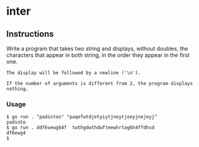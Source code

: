 # inter

## Instructions

Write a program that takes two string and displays, without doubles, the characters that appear in both string, in the order they appear in the first one.

    The display will be followed by a newline ('\n').

    If the number of arguments is different from 2, the program displays nothing.

### Usage
```
$ go run . "padinton" "paqefwtdjetyiytjneytjoeyjnejeyj"
padinto
$ go run . ddf6vewg64f  twthgdwthdwfteewhrtag6h4ffdhsd
df6ewg4
$
```